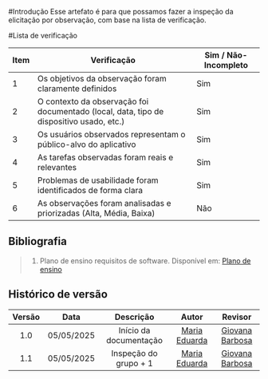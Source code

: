 #Introdução
Esse artefato é para que possamos fazer a inspeção da elicitação por observação, com base na lista de verificação.

#Lista de verificação 

| Item | Verificação                                                                                      | Sim / Não-Incompleto |
|------|--------------------------------------------------------------------------------------------------|----------------------|
| 1    | Os objetivos da observação foram claramente definidos                                            |         Sim          |
| 2    | O contexto da observação foi documentado (local, data, tipo de dispositivo usado, etc.)          |         Sim          |
| 3    | Os usuários observados representam o público-alvo do aplicativo                                  |         Sim          |
| 4    | As tarefas observadas foram reais e relevantes                                                   |         Sim          |
| 5    | Problemas de usabilidade foram identificados de forma clara                                      |         Sim          |
| 6    | As observações foram analisadas e priorizadas (Alta, Média, Baixa)                               |         Não          |

## Bibliografia

> 1. Plano de ensino requisitos de software. Disponível em: [Plano de ensino](https://drive.google.com/file/d/1_Bw2pDJrGP1Hib7hcq0J7LPVyIaFZGGC/view?usp=sharing)

## Histórico de versão

| Versão |    Data    |       Descrição        |                     Autor                      |                  Revisor                   |
| :----: | :--------: | :--------------------: | :--------------------------------------------: | :----------------------------------------: |
|  1.0   | 05/05/2025 | Início da documentação | [Maria Eduarda](https://github.com/maaduh)     |  [Giovana Barbosa ](https://github.com/gio221) |
|  1.1   | 05/05/2025 | Inspeção do grupo + 1 | [Maria Eduarda](https://github.com/maaduh)     |  [Giovana Barbosa ](https://github.com/gio221) |
